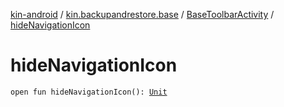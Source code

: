 [kin-android](../../index.md) / [kin.backupandrestore.base](../index.md) / [BaseToolbarActivity](index.md) / [hideNavigationIcon](./hide-navigation-icon.md)

# hideNavigationIcon

`open fun hideNavigationIcon(): `[`Unit`](https://kotlinlang.org/api/latest/jvm/stdlib/kotlin/-unit/index.html)